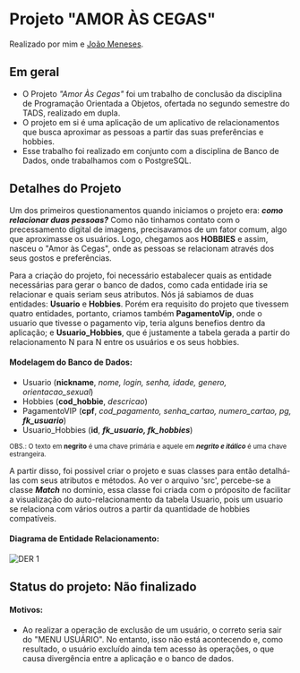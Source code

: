 # Projeto "AMOR ÀS CEGAS"

Realizado por mim e [João Meneses](https://github.com/JGMeneses).

<h2> Em geral </h2>

- O Projeto *"Amor Às Cegas"* foi um trabalho de conclusão da disciplina de Programação Orientada a Objetos, ofertada no segundo semestre do TADS, realizado em dupla.
- O projeto em si é uma aplicação de um aplicativo de relacionamentos que busca aproximar as pessoas a partir das suas preferências e hobbies.
- Esse trabalho foi realizado em conjunto com a disciplina de Banco de Dados, onde trabalhamos com o PostgreSQL.


<h2> Detalhes do Projeto </h2>

Um dos primeiros questionamentos quando iniciamos o projeto era: ***como relacionar duas pessoas?*** Como não tinhamos contato com o precessamento digital de imagens, precisavamos de um fator comum, algo que aproximasse os usuários. Logo, chegamos aos **HOBBIES** e assim, nasceu o "Amor às Cegas", onde as pessoas se relacionam através dos seus gostos e preferências.

Para a criação do projeto, foi necessário estabalecer quais as entidade necessárias para gerar o banco de dados, como cada entidade iria se relacionar e quais seriam seus atributos. Nós já sabiamos de duas entidades: **Usuario** e **Hobbies**. Porém era requisito do projeto que tivessem quatro entidades, portanto, criamos também **PagamentoVip**, onde o usuario que tivesse o pagamento vip, teria alguns benefios dentro da aplicação; e **Usuario_Hobbies**, que é justamente a tabela gerada a partir do relacionamento N para N entre os usuários e os seus hobbies.

#### Modelagem do Banco de Dados:

- Usuario (**nickname**, _nome, login, senha, idade, genero, orientacao_sexual_)
- Hobbies (**cod_hobbie**, _descricao_)
- PagamentoVIP (**cpf**, _cod_pagamento, senha_cartao, numero_cartao, pg, **fk_usuario**_)
- Usuario_Hobbies (**id**, **_fk_usuario, fk_hobbies_**)

<sub> OBS.: O texto em **negrito** é uma chave primária e aquele em **_negrito e itálico_** é uma chave estrangeira.</sub>

A partir disso, foi possivel criar o projeto e suas classes para então detalhá-las com seus atributos e métodos. Ao ver o arquivo 'src', percebe-se a classe **_Match_** no dominio, essa classe foi criada com o próposito de facilitar a visualização do auto-relacionamento da tabela Usuario, pois um usuario se relaciona com vários outros a partir da quantidade de hobbies compatíveis.

#### Diagrama de Entidade Relacionamento: 

![DER 1](https://user-images.githubusercontent.com/128005290/226071582-53a93be3-7205-4dd2-9d55-e9fa18c452c8.png)

<h2>Status do projeto: Não finalizado</h2>

#### Motivos: 

- Ao realizar a operação de exclusão de um usuário, o correto seria sair do "MENU USUÁRIO". No entanto, isso não está acontecendo e, como resultado, o usuário excluído ainda tem acesso às operações, o que causa divergência entre a aplicação e o banco de dados.
